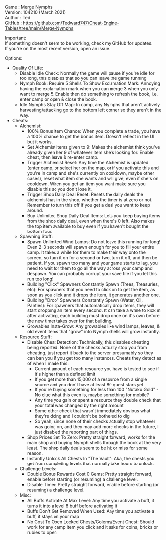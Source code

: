Game   : Merge Nymphs  
Version: 104210 (March 2021)  
Author : Ted  
GitHub : https://github.com/Tedward747/Cheat-Engine-Tables/tree/main/Merge-Nymphs

Important:  
If something doesn't seem to be working, check my GitHub for updates.  
If you're on the most recent version, open an issue.  

Options:
  * Quality Of Life:
    * Disable Idle Check: Normally the game will pause if you're idle for too long, this disables that so you can leave the game running
    * Nymph Book: Require 5 Shells To Show Exclamation Mark: Annoying having the exclamation mark when you can merge 3 when you only want to merge 5. Enable then do something to refresh the book, i.e. enter camp or open &amp; close the book.
    * Idle Nymphs Stay Off Map: In camp, any Nymphs that aren't actively harvesting/attacking go to the bottom left corner so they aren't in the way.
  * Cheats:
    * Alchemist:
      * 100% Bonus Item Chance: When you complete a trade, you have a 100% chance to get the bonus item. Doesn't reflect in the UI but it works.
	  * Set Alchemist items given to 9: Makes the alchemist think you've already given her 9 of whatever item she's looking for. Enable cheat, then leave &amp; re-enter camp.
      * Trigger Alchemist Reset: Any time the Alchemist is updated (enter camp, or select her on the map, or if you activate this and you're in camp and she's currently on cooldown, maybe other cases), reset what item she wants and will give, even if she's on cooldown. When you get an item you want make sure you disable this so you don't lose it.
	  * Trigger Shop Daily Deal Reset: Resets the daily deals the alchemist has in the shop, whether the timer is at zero or not. Remember to turn this off if you get a deal you want to keep around.
	  * Buy Unlimited Shop Daily Deal Items: Lets you keep buying items from the shop daily deal, even when there's 0 left. Also makes the top item available to buy even if you haven't bought the bottom four.
    * Spawning Stuff:
	  * Spawn Unlimited Wind Lamps: Do not leave this running for long! Even 2-3 seconds will spawn enough for you to fill your entire camp. It takes a while for them to make their way onto the screen, so turn it on for a second or two, turn it off, and then be patient. If you spawn too many and your game starts to lag, you need to wait for them to go all the way across your camp and despawn. You can probably corrupt your save file if you let this run too long!
      * Building "Click" Spawners Constantly Spawn (Trees, Treasuries, etc): For spawners that you need to click on to get the item, as soon as you click and it drops the item, it generates another one.
	  * Building "Drop" Spawners Constantly Spawn (Water, Oil, Panties): For spawners that automatically drop items, they will start dropping an item every second. It can take a while to kick in after activating, each building must drop once on it's own before the new timer takes over for that building.
	  * Growables Insta-Grow: Any growables like wind lamps, leaves, & old event items that "grow" into Nymph shells will grow instantly.
	* Resource Stuff:
	  * Disable Cheat Detection: Technically, this disables cheating being reported.  None of the checks actually stop you from cheating, just report it back to the server, presumably so they can ban you if you get too many instances. Cheats they detect as of when I made this:
	    * Current amount of each resource you have is tested to see if it's higher than a defined limit
	    * If you get more than 15,000 of a resource from a single source and you don't have at least 80 quest stars yet
		* If you're buying something for less than 100 "Nutaku Gold" - No clue what this even is, maybe something for mobile?
		* Any time you gain or spent a resource they double check that your total was changed by the right amount
		* Some other check that wasn't immediately obvious what they're doing and I couldn't be bothered to dig
		* So yeah, since none of their checks actually stop whatever was going on, and they may add more checks in the future, I just disabled the reporting part of things.
	  * Shop Prices Set To Zero: Pretty straight forward, works for the main shop and buying Nymph shells through the book at the very least. The shop daily deals seem to be hit or miss for some reason.
	  * Instantly Unlock All Chests In "The Vault": Aka, the chests you get from completing levels that normally take hours to unlock.
	* Challenge Levels:
	  * Double Bonus Rewards Cost 0 Gems: Pretty straight forward, enable before starting (or resuming) a challenge level.
	  * Disable Timer: Pretty straight forward, enable before starting (or resuming) a challenge level.
	* Misc:
	  * All Buffs Activate At Max Level: Any time you activate a buff, it turns it into a level 8 buff before activating it
      * Buffs Don't Get Removed When Used: Any time you activate a buff, it stays on your map
      * No Cost To Open Locked Chests/Golems/Event Chest: Should work for any camp item you click and it asks for coins, bricks or rubies to open